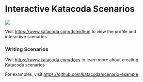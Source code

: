 # Interactive Katacoda Scenarios

[![](http://shields.katacoda.com/katacoda/dcmidhun/count.svg)](https://www.katacoda.com/dcmidhun "Get your profile on Katacoda.com")

Visit https://www.katacoda.com/dcmidhun to view the profile and interactive scenarios

### Writing Scenarios
Visit https://www.katacoda.com/docs to learn more about creating Katacoda scenarios

For examples, visit https://github.com/katacoda/scenario-example
